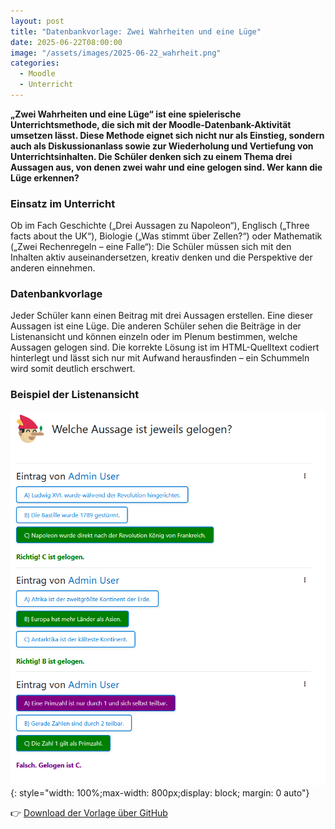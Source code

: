 ```yaml
---
layout: post
title: "Datenbankvorlage: Zwei Wahrheiten und eine Lüge"
date: 2025-06-22T08:00:00
image: "/assets/images/2025-06-22_wahrheit.png"
categories:
  - Moodle
  - Unterricht
---
```

**„Zwei Wahrheiten und eine Lüge“ ist eine spielerische Unterrichtsmethode, die sich mit der Moodle-Datenbank-Aktivität umsetzen lässt. Diese Methode eignet sich nicht nur als Einstieg, sondern auch als Diskussionanlass sowie zur Wiederholung und Vertiefung von Unterrichtsinhalten. Die Schüler denken sich zu einem Thema drei Aussagen aus, von denen zwei wahr und eine gelogen sind. Wer kann die Lüge erkennen?**

### Einsatz im Unterricht
Ob im Fach Geschichte („Drei Aussagen zu Napoleon“), Englisch („Three facts about the UK“), Biologie („Was stimmt über Zellen?“) oder Mathematik („Zwei Rechenregeln – eine Falle“): Die Schüler müssen sich mit den Inhalten aktiv auseinandersetzen, kreativ denken und die Perspektive der anderen einnehmen.

### Datenbankvorlage
Jeder Schüler kann einen Beitrag mit drei Aussagen erstellen. Eine dieser Aussagen ist eine Lüge. Die anderen Schüler sehen die Beiträge in der Listenansicht und können einzeln oder im Plenum bestimmen, welche Aussagen gelogen sind. Die korrekte Lösung ist im HTML-Quelltext codiert hinterlegt und lässt sich nur mit Aufwand herausfinden – ein Schummeln wird somit deutlich erschwert.

### Beispiel der Listenansicht

[![Screenshot Listenansicht](/assets/images/2025-06-22_wahrheit.png)](/assets/images/2025-06-22_wahrheit.png){: style="width: 100%;max-width: 800px;display: block; margin: 0 auto"}

👉 [Download der Vorlage über GitHub](https://github.com/fdagner/2-truths-and-a-lie_moodle-database-preset/releases/)



